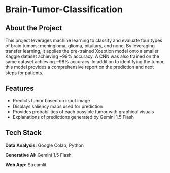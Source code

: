 # Brain-Tumor-Classification

## About the Project
This project leverages machine learning to classify and evaluate
four types of brain tumors: meningioma, glioma, pituitary, and none. By 
leveraging transfer learning, it applies the pre-trained Xception model
onto a smaller Kaggle dataset achieving ~99% accuracy. A CNN was also trained 
on the same dataset achieving ~98% accuracy. In addition to identifying the
tumor, this model provides a comprehensive report on the prediction and
next steps for patients.

## Features
- Predicts tumor based on input image
- Displays saliency maps used for prediction
- Provides probabilities of each possible tumor with graphical visuals
- Explanations of predictions generated by Gemini 1.5 Flash
  
## Tech Stack
**Data Analysis:** Google Colab, Python

**Generative AI:** Gemini 1.5 Flash

**Web App:** Streamlit
